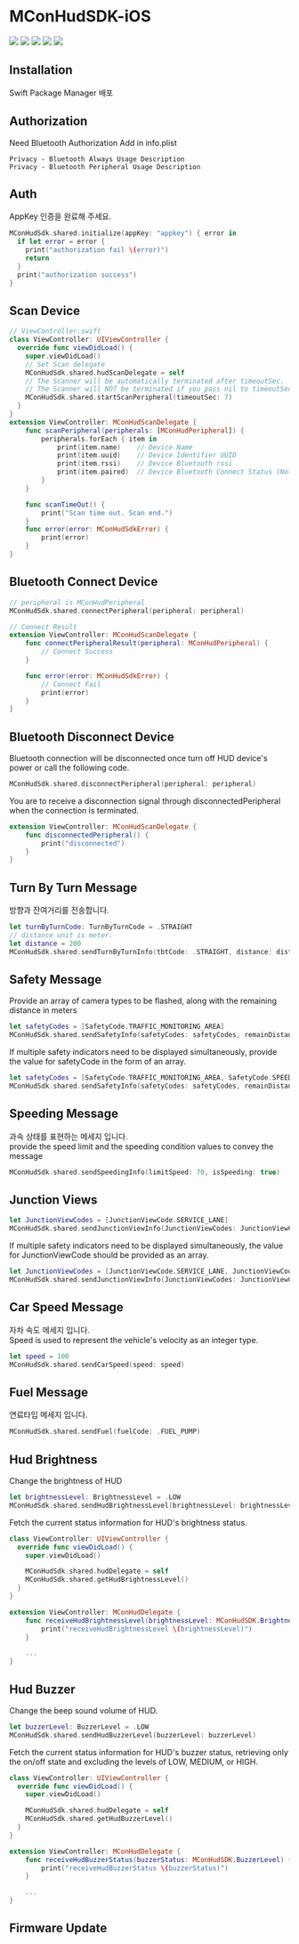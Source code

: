 # MConHudSDK-iOS
<div align="left">
  <img src="https://img.shields.io/badge/Swift-FA7343?style=flat&logo=swift&logoColor=white"/>
  <img src="https://img.shields.io/badge/Platform-iOS_v15.0-orange.svg"/> 
  <img src="https://img.shields.io/badge/Swift-5-orange.svg"/>    
  <img src="https://img.shields.io/badge/Release-v1.0-blue.svg"/>  
  <img src="https://img.shields.io/badge/License-MIT-lightgray.svg"/>     
</div>

## Installation
Swift Package Manager 배포

## Authorization
Need Bluetooth Authorization Add in info.plist

```
Privacy - Bluetooth Always Usage Description
Privacy - Bluetooth Peripheral Usage Description
```

## Auth
AppKey 인증을 완료해 주세요.

```swift
MConHudSdk.shared.initialize(appKey: "appkey") { error in
  if let error = error {
    print("authorization fail \(error)")
    return
  }
  print("authorization success")
}
```

## Scan Device
```swift
// ViewController.swift
class ViewController: UIViewController {
  override func viewDidLoad() {
    super.viewDidLoad()
    // Set Scan delegate
    MConHudSdk.shared.hudScanDelegate = self
    // The Scanner will be automatically terminated after timeoutSec.
    // The Scanner will NOT be terminated if you pass nil to timeoutSec.
    MConHudSdk.shared.startScanPeripheral(timeoutSec: 7)
  }
}
extension ViewController: MConHudScanDelegate {
    func scanPeripheral(peripherals: [MConHudPeripheral]) {
        peripherals.forEach { item in
            print(item.name)    // Device Name
            print(item.uuid)    // Device Identifier UUID
            print(item.rssi)    // Device Bluetooth rssi
            print(item.paired)  // Device Bluetooth Connect Status (Not BLE Connection)
        }
    }

    func scanTimeOut() {
        print("Scan time out. Scan end.")
    }
    func error(error: MConHudSdkError) {
        print(error)
    }
}
```

## Bluetooth Connect Device
```swift
// peripheral is MConHudPeripheral
MConHudSdk.shared.connectPeripheral(peripheral: peripheral)
```

```swift
// Connect Result
extension ViewController: MConHudScanDelegate {
    func connectPeripheralResult(peripheral: MConHudPeripheral) {
        // Connect Success
    }

    func error(error: MConHudSdkError) {
        // Connect Fail
        print(error)
    }
}
```

## Bluetooth Disconnect Device
Bluetooth connection will be disconnected once turn off HUD device's power or call the following code. 

```swift
MConHudSdk.shared.disconnectPeripheral(peripheral: peripheral)
```

You are to receive a disconnection signal through disconnectedPeripheral when the connection is terminated.

```swift
extension ViewController: MConHudScanDelegate {
    func disconnectedPeripheral() {
        print("disconnected")
    }
}
```

## Turn By Turn Message
방향과 잔여거리를 전송합니다.

```swift
let turnByTurnCode: TurnByTurnCode = .STRAIGHT
// distance unit is meter.
let distance = 200
MConHudSdk.shared.sendTurnByTurnInfo(tbtCode: .STRAIGHT, distance: distance)
```

## Safety Message
Provide an array of camera types to be flashed, along with the remaining distance in meters

```swift
let safetyCodes = [SafetyCode.TRAFFIC_MONITORING_AREA]
MConHudSdk.shared.sendSafetyInfo(safetyCodes: safetyCodes, remainDistance: 100)
```

If multiple safety indicators need to be displayed simultaneously, provide the value for safetyCode in the form of an array.

```swift
let safetyCodes = [SafetyCode.TRAFFIC_MONITORING_AREA, SafetyCode.SPEED_BREAKER]
MConHudSdk.shared.sendSafetyInfo(safetyCodes: safetyCodes, remainDistance: 100)
```

## Speeding Message
과속 상태를 표현하는 메세지 입니다.  
provide the speed limit and the speeding condition values to convey the message

```swift
MConHudSdk.shared.sendSpeedingInfo(limitSpeed: 70, isSpeeding: true)
```
## Junction Views

```swift
let JunctionViewCodes = [JunctionViewCode.SERVICE_LANE]
MConHudSdk.shared.sendJunctionViewInfo(JunctionViewCodes: JunctionViewCodes)
```
If multiple safety indicators need to be displayed simultaneously, the value for JunctionViewCode should be provided as an array.

```swift
let JunctionViewCodes = [JunctionViewCode.SERVICE_LANE, JunctionViewCode.UNDERPASS]
MConHudSdk.shared.sendJunctionViewInfo(JunctionViewCodes: JunctionViewCodes)
```

## Car Speed Message
자차 속도 메세지 입니다.  
Speed is used to represent the vehicle's velocity as an integer type.

```swift
let speed = 100
MConHudSdk.shared.sendCarSpeed(speed: speed)
```

## Fuel Message
연료타입 메세지 입니다.

```swift
MConHudSdk.shared.sendFuel(fuelCode: .FUEL_PUMP)
```
## Hud Brightness
Change the brightness of HUD

```swift
let brightnessLevel: BrightnessLevel = .LOW
MConHudSdk.shared.sendHudBrightnessLevel(brightnessLevel: brightnessLevel)
```

Fetch the current status information for HUD's brightness status.

```swift
class ViewController: UIViewController {
  override func viewDidLoad() {
    super.viewDidLoad()

    MConHudSdk.shared.hudDelegate = self
    MConHudSdk.shared.getHudBrightnessLevel()
  }
}

extension ViewController: MConHudDelegate {
    func receiveHudBrightnessLevel(brightnessLevel: MConHudSDK.BrightnessLevel) {
        print("receiveHudBrightnessLevel \(brightnessLevel)")
    }

    ...
}
```

## Hud Buzzer
Change the beep sound volume of HUD.

```swift
let buzzerLevel: BuzzerLevel = .LOW
MConHudSdk.shared.sendHudBuzzerLevel(buzzerLevel: buzzerLevel)
```

Fetch the current status information for HUD's buzzer status, retrieving only the on/off state and excluding the levels of LOW, MEDIUM, or HIGH.

```swift
class ViewController: UIViewController {
  override func viewDidLoad() {
    super.viewDidLoad()

    MConHudSdk.shared.hudDelegate = self
    MConHudSdk.shared.getHudBuzzerLevel()
  }
}

extension ViewController: MConHudDelegate {
    func receiveHudBuzzerStatus(buzzerStatus: MConHudSDK.BuzzerLevel) {
        print("receiveHudBuzzerStatus \(buzzerStatus)")
    }

    ...
}
```

## Firmware Update






